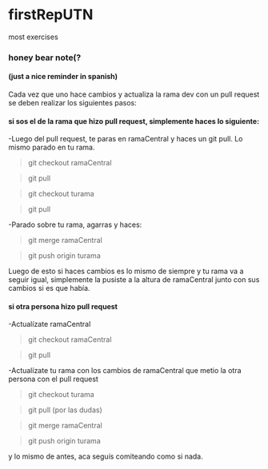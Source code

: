 # firstRepUTN
most exercises

### honey bear note(?
#### (just a nice reminder in spanish)

Cada vez que uno hace cambios y actualiza la rama dev con un pull request se deben realizar los siguientes pasos:

#### si sos el de la rama que hizo pull request, simplemente haces lo siguiente:

-Luego del pull request, te paras en ramaCentral y haces un git pull. Lo mismo parado en tu rama.
> git checkout ramaCentral

> git pull

> git checkout turama

> git pull

-Parado sobre tu rama, agarras y haces: 
> git merge ramaCentral

> git push origin turama

Luego de esto si haces cambios es lo mismo de siempre y tu rama va a seguir igual, simplemente la pusiste a la altura de ramaCentral junto con sus cambios si es que había.

#### si otra persona hizo pull request

-Actualízate ramaCentral
> git checkout ramaCentral

> git pull

-Actualízate tu rama con los cambios de ramaCentral que metio la otra persona con el pull request
> git checkout turama

> git pull (por las dudas)

> git merge ramaCentral

> git push origin turama

y lo mismo de antes, aca seguís comiteando como si nada.